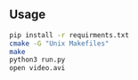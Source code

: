 ## Usage
```bash
pip install -r requirments.txt
cmake -G "Unix Makefiles"
make
python3 run.py
open video.avi
```